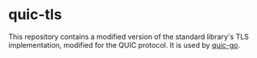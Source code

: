 # quic-tls

This repository contains a modified version of the standard library's TLS implementation, modified for the QUIC protocol. It is used by [quic-go](https://github.com/lucas-clemente/quic-go).
